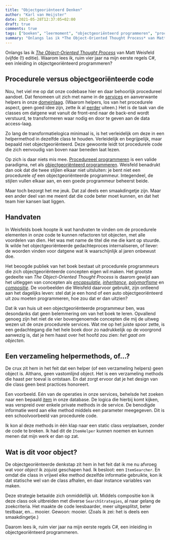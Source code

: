 ```yaml
---
title: "Objectgeoriënteerd Denken"
author: "Karl van Heijster"
date: 2021-05-28T12:37:05+02:00
draft: true
comments: true
tags: ["boeken", "leermoment", "objectgeoriënteerd programmeren", "procedureel programmeren"]
summary: "Onlangs las ik *The Object-Oriented Thought Process* van Matt Weisfeld (vijfde editie). Waarom lees ik, ruim vier jaar na mijn eerste regels C#, een inleiding in objectgeoriënteerd programmeren? Nou..."
---
```


Onlangs las ik [*The Object-Oriented Thought Process*](https://www.oreilly.com/library/view/the-object-oriented-thought/9780135182130/) van Matt Weisfeld (vijfde (!) editie). Waarom lees ik, ruim vier jaar na mijn eerste regels C#, een inleiding in objectgeoriënteerd programmeren?


## Procedurele versus objectgeoriënteerde code


Nou, het viel me op dat onze codebase hier en daar behoorlijk procedureel aandoet. Dat fenomeen uit zich met name in de [services](https://martinfowler.com/eaaCatalog/serviceLayer.html) en aanverwante helpers in onze [domeinlaag](https://docs.microsoft.com/en-us/windows/win32/cossdk/using-a-three-tier-architecture-model). (Waarom helpers, los van het procedurele aspect, geen goed idee zijn, zette ik al [eerder](/blog/21-04-23-neem-afscheid-van-helpers) uiteen.) Het is de taak van die classes om datgene wat vanuit de front-end naar de back-end wordt verstuurd, te transformeren waar nodig en door te geven aan de data access-laag. 


Zo lang de transformatielogica minimaal is, is het verleidelijk om deze in een helpermethod in dezelfde class te houden. Verleidelijk en begrijpelijk, maar bepaald niet objectgeoriënteerd. Deze gewoonte leidt tot procedurele code die zich eenvoudig van boven naar beneden laat lezen.


Op zich is daar niets mis mee. [Procedureeel programmeren](https://nl.wikipedia.org/wiki/Imperatief_programmeren) is een valide paradigma, net als [objectgeoriënteerd programmeren](https://nl.wikipedia.org/wiki/Objectgeori%C3%ABnteerd). Weisfeld benadrukt dan ook dat die twee stijlen elkaar niet uitsluiten: je bent niet een procedurele  *of* een objectgeoriënteerde programmeur. Integendeel, de stijlen vullen elkaar aan, en een goede programmeur beheerst beide.


Maar toch bezorgt het me jeuk. Dat zal deels een smaakdingetje zijn. Maar een ander deel van me meent dat die code beter moet kunnen, en dat het team hier kansen laat liggen.


## Handvaten


In Weisfelds boek hoopte ik wat handvaten te vinden om de procedurele elementen in onze code te kunnen refactoren tot objecten, met alle voordelen van dien. Het was met name de titel die me die kant op stuurde. Ik wilde het objectgeoriënteerde gedachteproces internaliseren, of liever: de woorden vinden voor datgene wat ik waarschijnlijk al jaren onbewust doe.


Het beoogde publiek van het boek bestaat uit procedurele programmeurs die zich objectgeoriënteerde concepten eigen wil maken. Het grootste gedeelte van *The Object-Oriented Thought Process* is daarom gewijd aan het uitleggen van concepten als [*encapsulatie*](https://en.wikipedia.org/wiki/Encapsulation_(computer_programming)), [*inheritance*](https://en.wikipedia.org/wiki/Inheritance_(object-oriented_programming)), [*polymorfisme*](https://en.wikipedia.org/wiki/Polymorphism_(computer_science)) en [*compositie*](https://en.wikipedia.org/wiki/Object_composition). De voorbeelden die Weisfeld daarvoor gebruikt, zijn ontleend aan het dagelijks leven: stel dat je een hond of een auto objectgeoriënteerd uit zou moeten programmeren, hoe zou dat er dan uitzien?


Dat ik van huis uit een objectgeoriënteerde programmeur ben, was desondanks dat geen belemmering om van het boek te leren. Opvallend genoeg zijn het niet de vier bovengenoemde concepten die mij de uitweg wezen uit de onze procedurele services. Wat me op het juiste spoor zette, is een gedachtegang die het hele boek door zo nadrukkelijk op de voorgrond aanwezig is, dat je hem haast over het hoofd zou zien: *het gaat om objecten*.


## Een verzameling helpermethods, of...?


De crux zit hem in het feit dat een helper (of een verzameling helpers) geen object is. Althans, geen vastomlijnd object. Het is een verzameling methods die haast per toeval is ontstaan. En dat zorgt ervoor dat je het design van die class geen best practices honoreert.


Een voorbeeld. Eén van de operaties in onze services, behelsde het zoeken naar een bepaald [item](https://www.imsglobal.org/spec/qti/v3p0/guide#h.w7rp6is7v7fd) in onze database. De logica die hierbij komt kijken, was verspreid over enkele private methods in de service. De benodigde informatie werd aan elke method middels een parameter meegegeven. Dit is een schoolvoorbeeld van procedurele code.


Ik kon al deze methods in één klap naar een static class verplaatsen, zonder de code te breken. Ik had dit de `ItemHelper` kunnen noemen en kunnen menen dat mijn werk er dan op zat.


## Wat is dit voor object?


De objectgeoriënteerde denkstap zit hem in het feit dat ik me nu afvroeg wat voor *object* ik zojuist geschapen had. Ik besloot: een `ItemSearcher`. En omdat die class in vrijwel elke method dezelfde informatie gebruikte, kon ik dat statische wel van de class afhalen, en daar instance variables van maken.


Deze strategie betaalde zich onmiddellijk uit. Middels compositie kon ik deze class ook uitbreiden met diverse `SearchStrategies`, al naar gelang de zoekcriteria. Het maakte de code leesbaarder, meer uitgesplitst, beter testbaar, en... mooier. Gewoon: mooier. (Zoals ik zei: het is deels een smaakdingetje.)


Daarom lees ik, ruim vier jaar na mijn eerste regels C#, een inleiding in objectgeoriënteerd programmeren.
